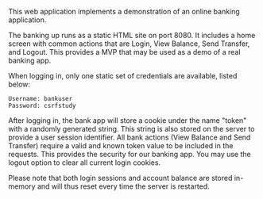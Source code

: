 This web application implements a demonstration of an online banking application.

The banking up runs as a static HTML site on port 8080.
It includes a home screen with common actions that are Login, View Balance, Send Transfer, and Logout. This provides a MVP that may be used as a demo of a real banking app.

When logging in, only one static set of credentials are available, listed below:
```
Username: bankuser
Password: csrfstudy
```

After logging in, the bank app will store a cookie under the name "token" with a randomly generated string. This string is also stored on the server to provide a user session identifier. All bank actions (View Balance and Send Transfer) require a valid and known token value to be included in the requests. This provides the security for our banking app. You may use the logout option to clear all current login cookies.

Please note that both login sessions and account balance are stored in-memory and will thus reset every time the server is restarted.
